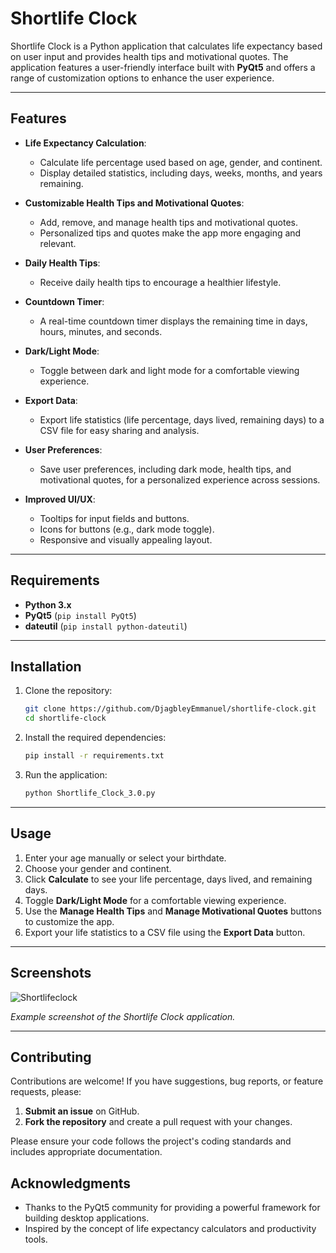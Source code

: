 # Shortlife Clock

Shortlife Clock is a Python application that calculates life expectancy based on user input and provides health tips and motivational quotes. The application features a user-friendly interface built with **PyQt5** and offers a range of customization options to enhance the user experience.

---

## Features

- **Life Expectancy Calculation**:
  - Calculate life percentage used based on age, gender, and continent.
  - Display detailed statistics, including days, weeks, months, and years remaining.

- **Customizable Health Tips and Motivational Quotes**:
  - Add, remove, and manage health tips and motivational quotes.
  - Personalized tips and quotes make the app more engaging and relevant.

- **Daily Health Tips**:
  - Receive daily health tips to encourage a healthier lifestyle.

- **Countdown Timer**:
  - A real-time countdown timer displays the remaining time in days, hours, minutes, and seconds.

- **Dark/Light Mode**:
  - Toggle between dark and light mode for a comfortable viewing experience.

- **Export Data**:
  - Export life statistics (life percentage, days lived, remaining days) to a CSV file for easy sharing and analysis.

- **User Preferences**:
  - Save user preferences, including dark mode, health tips, and motivational quotes, for a personalized experience across sessions.

- **Improved UI/UX**:
  - Tooltips for input fields and buttons.
  - Icons for buttons (e.g., dark mode toggle).
  - Responsive and visually appealing layout.

---

## Requirements

- **Python 3.x**
- **PyQt5** (`pip install PyQt5`)
- **dateutil** (`pip install python-dateutil`)

---

## Installation

1. Clone the repository:
   ```bash
   git clone https://github.com/DjagbleyEmmanuel/shortlife-clock.git
   cd shortlife-clock
   ```

2. Install the required dependencies:
   ```bash
   pip install -r requirements.txt
   ```

3. Run the application:
   ```bash
   python Shortlife_Clock_3.0.py
   ```

---

## Usage

1. Enter your age manually or select your birthdate.
2. Choose your gender and continent.
3. Click **Calculate** to see your life percentage, days lived, and remaining days.
4. Toggle **Dark/Light Mode** for a comfortable viewing experience.
5. Use the **Manage Health Tips** and **Manage Motivational Quotes** buttons to customize the app.
6. Export your life statistics to a CSV file using the **Export Data** button.

---

## Screenshots

![Shortlifeclock](https://github.com/user-attachments/assets/4f3664ba-8a4c-4714-b31e-960901738d30)

*Example screenshot of the Shortlife Clock application.*

---

## Contributing

Contributions are welcome! If you have suggestions, bug reports, or feature requests, please:

1. **Submit an issue** on GitHub.
2. **Fork the repository** and create a pull request with your changes.

Please ensure your code follows the project's coding standards and includes appropriate documentation.

## Acknowledgments

- Thanks to the PyQt5 community for providing a powerful framework for building desktop applications.
- Inspired by the concept of life expectancy calculators and productivity tools.
